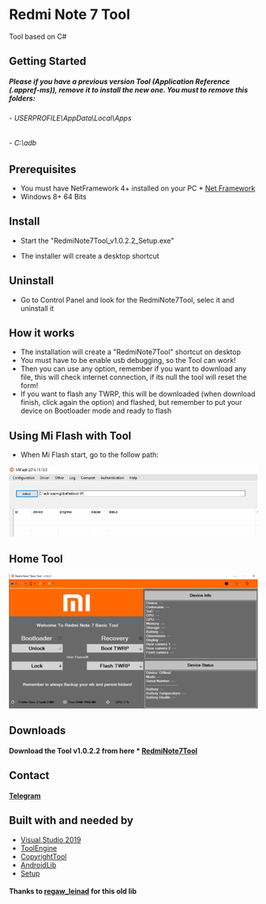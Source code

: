 # Redmi Note 7 Tool 

Tool based on C#

## Getting Started

##### Please if you have a previous version Tool (Application Reference (.appref-ms)), remove it to install the new one. You must to remove this folders:
###### - USERPROFILE\AppData\Local\Apps
###### - C:\adb

## Prerequisites

- You must have NetFramework 4+ installed on your PC * [Net Framework](https://dotnet.microsoft.com/download) 
- Windows 8+ 64 Bits

## Install

- Start the "RedmiNote7Tool_v1.0.2.2_Setup.exe"

- The installer will create a desktop shortcut

## Uninstall

- Go to Control Panel and look for the RedmiNote7Tool, selec it and uninstall it

## How it works

- The installation will create a "RedmiNote7Tool" shortcut on desktop
- You must have to be enable usb debugging, so the Tool can work! 
- Then you can use any option, remember if you want to download any file, this will check internet connection, if its null the tool will reset the form!
- If you want to flash any TWRP, this will be downloaded (when download finish, click again the option) and flashed, but remember to put your device on Bootloader mode and ready to flash

## Using Mi Flash with Tool

- When Mi Flash start, go to the follow path:

![Tool](https://raw.githubusercontent.com/Franco28/RedmiNote7ToolC-/master/miflash.png "Mi Flash Path}")

## Home Tool

![Tool](https://raw.githubusercontent.com/Franco28/RedmiNote7ToolC-/master/tool.png "Tool")

## Downloads

#### Download the Tool v1.0.2.2 from here * [RedmiNote7Tool](https://github.com/Franco28/RedmiNote7ToolC-/releases/tag/v1.0.2.2) 

## Contact 
#### [Telegram](https://t.me/francom28) 

## Built with and needed by

* [Visual Studio 2019](https://visualstudio.microsoft.com/es/free-developer-offers/)
* [ToolEngine](https://github.com/Franco28/RedmiNote7ToolC-/tree/master/ToolEngine)
* [CopyrightTool](https://github.com/Franco28/RedmiNote7ToolC-/tree/master/Copyright)
* [AndroidLib](https://github.com/Franco28/RedmiNote7ToolC-/tree/master/AndroidLib)
* [Setup](https://github.com/Franco28/RedmiNote7ToolC-/tree/master/Setup)

#### Thanks to [regaw_leinad](https://forum.xda-developers.com/showthread.php?t=1512685) for this old lib
